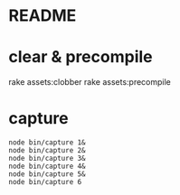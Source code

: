 # README

# clear & precompile
rake assets:clobber
rake assets:precompile

# capture
```
node bin/capture 1&
node bin/capture 2&
node bin/capture 3&
node bin/capture 4&
node bin/capture 5&
node bin/capture 6
```